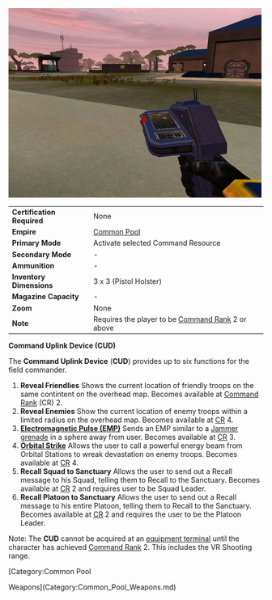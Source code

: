 ![](../images/PSScreenShot0255.jpg "PSScreenShot0255.jpg")

|                            |                                                                                  |
| -------------------------- | -------------------------------------------------------------------------------- |
| **Certification Required** | None                                                                             |
| **Empire**                 | [Common Pool](../terminology/Common_Pool.md)                                     |
| **Primary Mode**           | Activate selected Command Resource                                               |
| **Secondary Mode**         | \-                                                                               |
| **Ammunition**             | \-                                                                               |
| **Inventory Dimensions**   | 3 x 3 (Pistol Holster)                                                           |
| **Magazine Capacity**      | \-                                                                               |
| **Zoom**                   | None                                                                             |
| **Note**                   | Requires the player to be [Command Rank](terminology/Command_Rank.md) 2 or above |

**Command Uplink Device (CUD)**

The **Command Uplink Device** (**CUD**) provides up to six functions for
the field commander.

1. **Reveal Friendlies**
   Shows the current location of friendly troops on the same contintent
   on the overhead map. Becomes available at [Command
   Rank](terminology/Command_Rank.md) (CR) 2.
2. **Reveal Enemies**
   Show the current location of enemy troops within a limited radius on
   the overhead map. Becomes available at
   [CR](terminology/Command_Rank.md) 4.
3. **[Electromagnetic Pulse (EMP)](../commands/EMP.md)**
   Sends an EMP similar to a [Jammer
   grenade](Jammer_Grenade.md) in a sphere away from user.
   Becomes available at [CR](terminology/Command_Rank.md) 3.
4. **[Orbital Strike](../commands/Orbital_Strike.md)**
   Allows the user to call a powerful energy beam from Orbital Stations
   to wreak devastation on enemy troops. Becomes available at
   [CR](terminology/Command_Rank.md) 4.
5. **Recall Squad to Sanctuary**
   Allows the user to send out a Recall message to his Squad, telling
   them to Recall to the Sanctuary. Becomes available at
   [CR](terminology/Command_Rank.md) 2 and requires user to be Squad
   Leader.
6. **Recall Platoon to Sanctuary**
   Allows the user to send out a Recall message to his entire Platoon,
   telling them to Recall to the Sanctuary. Becomes available at
   [CR](terminology/Command_Rank.md) 2 and requires the user to be the
   Platoon Leader.

Note: The **CUD** cannot be acquired at an [equipment
terminal](equipment_terminal.md) until the character has
achieved [Command Rank](terminology/Command_Rank.md) 2. This includes the VR
Shooting range.

<!--[Category:Game Items](Category:Game_Items.md)-->
<!--[Category:Weapons](Category:Weapons.md)--> [Category:Common Pool
Weapons](Category:Common_Pool_Weapons.md)

